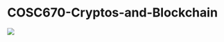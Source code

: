 # COSC670-Cryptos-and-Blockchain

![](https://tenor.com/view/bitcoin-cryptocurrency-blockchain-crypto-moon-gif-19439861)
